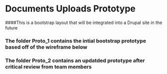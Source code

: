 # Documents Uploads Prototype

####This is a bootstrap layout that will be integrated into a Drupal site in the future

### The folder Proto_1 contains the intial bootstrap prototype based off of the wireframe below  



### The folder Proto_2 contains an updatded prototype after critical review from team members
